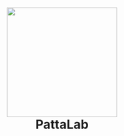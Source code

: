 
<h1 align="center">
  <a href="instagram.com/mersonputra"><img src="https://github.com/juliangarnier/anime/blob/master/documentation/assets/img/animejs-v3-header-animation.gif" width="250"/></a>
  <br>
  PattaLab
</h1>
